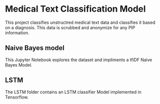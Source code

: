 # Medical Text Classification Model

This project classifies unstructred medical text data and classifies it based 
on a diagnosis. This data is scrubbed and anonymize for any PIP information.

## Naive Bayes model

This Jupyter Notebook explores the dataset and impliments a tfiDF Naive Bayes
Model.

## LSTM

The LSTM folder contains an LSTM classifier Model implemented in Tensorflow.
